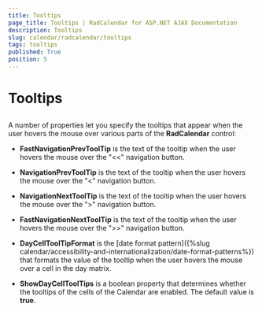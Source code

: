 ```yaml
---
title: Tooltips
page_title: Tooltips | RadCalendar for ASP.NET AJAX Documentation
description: Tooltips
slug: calendar/radcalendar/tooltips
tags: tooltips
published: True
position: 5
---
```


# Tooltips



## 

A number of properties let you specify the tooltips that appear when the user hovers the mouse over various parts of the **RadCalendar** control:

* **FastNavigationPrevToolTip** is the text of the tooltip when the user hovers the mouse over the "<<" navigation button.

* **NavigationPrevToolTip** is the text of the tooltip when the user hovers the mouse over the "<" navigation button.

* **NavigationNextToolTip** is the text of the tooltip when the user hovers the mouse over the ">" navigation button.

* **FastNavigationNextToolTip** is the text of the tooltip when the user hovers the mouse over the ">>" navigation button.

* **DayCellToolTipFormat** is the [date format pattern]({%slug calendar/accessibility-and-internationalization/date-format-patterns%}) that formats the value of the tooltip when the user hovers the mouse over a cell in the day matrix.

* **ShowDayCellToolTips** is a boolean property that determines whether the tooltips of the cells of the Calendar are enabled. The default value is **true**.
